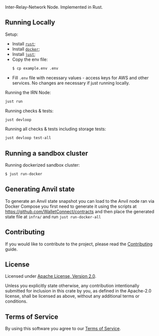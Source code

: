 Inter-Relay-Network Node. Implemented in Rust.

## Running Locally

Setup:

- Install [`rust`](https://www.rust-lang.org/tools/install);
- Install [`docker`](https://docs.docker.com/get-docker/);
- Install [`just`](https://github.com/casey/just#packages);
- Copy the env file:
  ```sh
  $ cp example.env .env
  ```
- Fill `.env` file with necessary values - access keys for AWS and other services. No changes are necessary if just running locally.

Running the IRN Node:

```sh
just run
```

Running checks & tests:

```sh
just devloop
```

Running all checks & tests including storage tests:

```sh
just devloop test-all
```

## Running a sandbox cluster

Running dockerized sandbox cluster:

```sh
$ just run-docker
```

## Generating Anvil state

To generate an Anvil state snapshot you can load to the Anvil node ran via Docker Compose you first need to generate it using the scripts at https://github.com/WalletConnect/contracts and then place the generated state file at `infra/` and run `just run-docker-all`

## Contributing

If you would like to contribute to the project, please read
the [Contributing](./docs/Contributing.md) guide.

## License

Licensed under [Apache License, Version 2.0](./LICENSE).

Unless you explicitly state otherwise, any contribution intentionally submitted
for inclusion in this crate by you, as defined in the Apache-2.0 license, shall
be licensed as above, without any additional terms or conditions.

## Terms of Service

By using this software you agree to our [Terms of Service](./terms-of-service.md).
